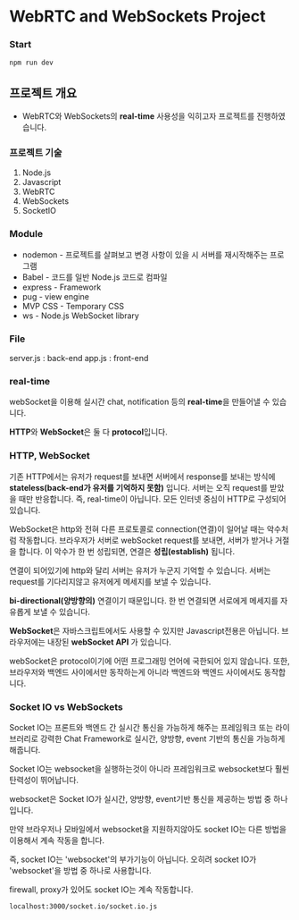 # WebRTC and WebSockets Project

### Start

```javascript
npm run dev
```

## 프로젝트 개요

- WebRTC와 WebSockets의 **real-time** 사용성을 익히고자 프로젝트를 진행하였습니다.

### 프로젝트 기술

1. Node.js
2. Javascript
3. WebRTC
4. WebSockets
5. SocketIO

### Module

- nodemon - 프로젝트를 살펴보고 변경 사항이 있을 시 서버를 재시작해주는 프로그램
- Babel - 코드를 일반 Node.js 코드로 컴파일
- express - Framework
- pug - view engine
- MVP CSS - Temporary CSS
- ws - Node.js WebSocket library

### File

server.js : back-end
app.js : front-end

### real-time

webSocket을 이용해 실시간 chat, notification 등의 **real-time**을 만들어낼 수 있습니다.

**HTTP**와 **WebSocket**은 둘 다 **protocol**입니다.

### HTTP, WebSocket

기존 HTTP에서는 유저가 request를 보내면 서버에서 response를 보내는 방식에 **stateless(back-end가 유저를 기억하지 못함)** 입니다.
서버는 오직 request를 받았을 때만 반응합니다. 즉, real-time이 아닙니다. 모든 인터넷 중심이 HTTP로 구성되어 있습니다.

WebSocket은 http와 전혀 다른 프로토콜로 connection(연결)이 일어날 때는 악수처럼 작동합니다. 브라우저가 서버로 webSocket request를 보내면, 서버가 받거나 거절을 합니다.
이 악수가 한 번 성립되면, 연결은 **성립(establish)** 됩니다.

연결이 되어있기에 http와 달리 서버는 유저가 누군지 기억할 수 있습니다. 서버는 request를 기다리지않고 유저에게 메세지를 보낼 수 있습니다.

**bi-directional(양방향의)** 연결이기 때문입니다. 한 번 연결되면 서로에게 메세지를 자유롭게 보낼 수 있습니다.

**WebSocket**은 자바스크립트에서도 사용할 수 있지만 Javascript전용은 아닙니다. 브라우저에는 내장된 **webSocket API** 가 있습니다.

webSocket은 protocol이기에 어떤 프로그래밍 언어에 국한되어 있지 않습니다. 또한, 브라우저와 백엔드 사이에서만 동작하는게 아니라 백엔드와 백엔드 사이에서도 동작합니다.

### Socket IO vs WebSockets

Socket IO는 프론트와 백엔드 간 실시간 통신을 가능하게 해주는 프레임워크 또는 라이브러리로 강력한 Chat Framework로 실시간, 양방향, event 기반의 통신을 가능하게 해줍니다.

Socket IO는 websocket을 실행하는것이 아니라 프레임워크로 websocket보다 훨씬 탄력성이 뛰어납니다.

websocket은 Socket IO가 실시간, 양방향, event기반 통신을 제공하는 방법 중 하나입니다.

만약 브라우저나 모바일에서 websocket을 지원하지않아도 socket IO는 다른 방법을 이용해서 계속 작동을 합니다.

즉, socket IO는 'websocket'의 부가기능이 아닙니다. 오히려 socket IO가 'websocket'을 방법 중 하나로 사용합니다.

firewall, proxy가 있어도 socket IO는 계속 작동합니다.

```
localhost:3000/socket.io/socket.io.js
```
